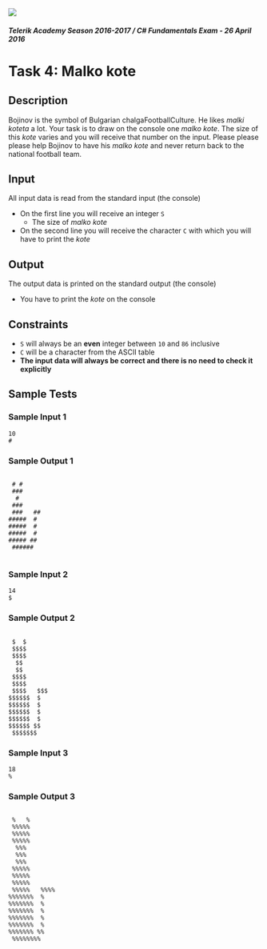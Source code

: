 <img src="https://raw.githubusercontent.com/TelerikAcademy/Common/master/logos/telerik-header-logo.png" />

#### _Telerik Academy Season 2016-2017 / C# Fundamentals Exam - 26 April 2016_

# Task 4: Malko kote

## Description

Bojinov is the symbol of Bulgarian chalgaFootballCulture. He likes _malki koteta_ a lot. Your task is to draw on the console one _malko kote_.
The size of this _kote_ varies and you will receive that number on the input. Please please please help Bojinov to have his _malko kote_ and never return back to the national football team.

## Input

All input data is read from the standard input (the console)

- On the first line you will receive an integer `S`
  - The size of _malko kote_
- On the second line you will receive the character `C` with which you will have to print the _kote_


## Output

The output data is printed on the standard output (the console)

- You have to print the _kote_ on the console

## Constraints

- `S` will always be an **even** integer between `10` and `86` inclusive
- `C` will be a character from the ASCII table
- **The input data will always be correct and there is no need to check it explicitly**

## Sample Tests

### Sample Input 1

```
10
#
```

### Sample Output 1

```

 # #
 ###
  #
 ###
 ###   ##
#####  #
#####  #
#####  #
##### ##
 ######


```

### Sample Input 2

```
14
$
```

### Sample Output 2

```

 $  $
 $$$$
 $$$$
  $$
  $$
 $$$$
 $$$$
 $$$$   $$$
$$$$$$  $
$$$$$$  $
$$$$$$  $
$$$$$$  $
$$$$$$ $$
 $$$$$$$

```

### Sample Input 3

```
18
%
```

### Sample Output 3

```

 %   %
 %%%%%
 %%%%%
 %%%%%
  %%%
  %%%
  %%%
 %%%%%
 %%%%%
 %%%%%
 %%%%%   %%%%
%%%%%%%  %
%%%%%%%  %
%%%%%%%  %
%%%%%%%  %
%%%%%%%  %
%%%%%%% %%
 %%%%%%%%


```
